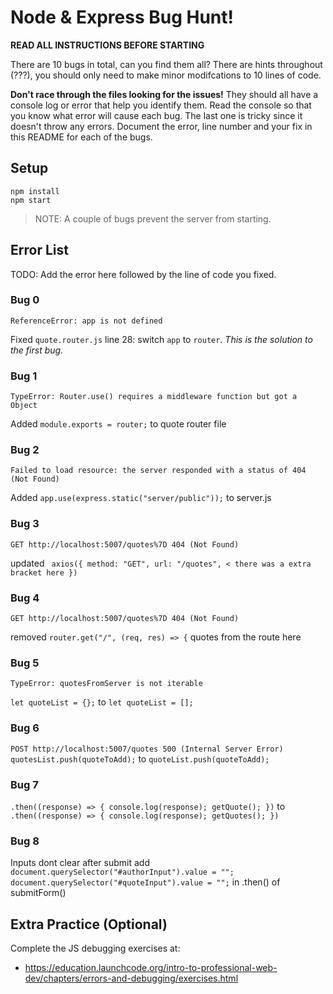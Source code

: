 # Node & Express Bug Hunt!

**READ ALL INSTRUCTIONS BEFORE STARTING**

There are 10 bugs in total, can you find them all? There are hints throughout (???), you should only need to make minor modifcations to 10 lines of code.

**Don't race through the files looking for the issues!** They should all have a console log or error that help you identify them. Read the console so that you know what error will cause each bug. The last one is tricky since it doesn't throw any errors. Document the error, line number and your fix in this README for each of the bugs.

## Setup

```
npm install
npm start
```

> NOTE: A couple of bugs prevent the server from starting.

## Error List

TODO: Add the error here followed by the line of code you fixed.

### Bug 0

`ReferenceError: app is not defined`

Fixed `quote.router.js` line 28: switch `app` to `router`. _This is the solution to the first bug._

### Bug 1

`TypeError: Router.use() requires a middleware function but got a Object`

Added `module.exports = router;` to quote router file

### Bug 2

`Failed to load resource: the server responded with a status of 404 (Not Found)`

Added `app.use(express.static("server/public"));` to server.js

### Bug 3

`GET http://localhost:5007/quotes%7D 404 (Not Found)`

updated ` axios({
    method: "GET",
    url: "/quotes", < there was a extra bracket here
  })`

### Bug 4

`GET http://localhost:5007/quotes%7D 404 (Not Found)`

removed `router.get("/", (req, res) => {` quotes from the route here

### Bug 5

`TypeError: quotesFromServer is not iterable`

`let quoteList = {};` to `let quoteList = [];`

### Bug 6

`POST http://localhost:5007/quotes 500 (Internal Server Error)`
`quotesList.push(quoteToAdd);` to `quoteList.push(quoteToAdd);`

### Bug 7

`.then((response) => {
      console.log(response);
      getQuote();
    })` to
`.then((response) => {
      console.log(response);
      getQuotes();
    })`

### Bug 8

Inputs dont clear after submit
add `document.querySelector("#authorInput").value = "";
      document.querySelector("#quoteInput").value = "";` in .then() of submitForm()

## Extra Practice (Optional)

Complete the JS debugging exercises at:

- https://education.launchcode.org/intro-to-professional-web-dev/chapters/errors-and-debugging/exercises.html
